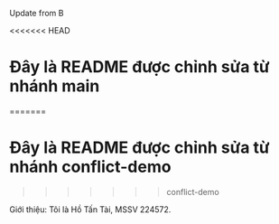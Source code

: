 Update from B

<<<<<<< HEAD
# Đây là README được chỉnh sửa từ nhánh main
=======
# Đây là README được chỉnh sửa từ nhánh conflict-demo
>>>>>>> conflict-demo

Giới thiệu: Tôi là Hồ Tấn Tài, MSSV 224572.

